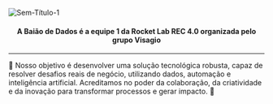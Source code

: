 ![Sem-Título-1](https://github.com/user-attachments/assets/2bdbde2a-54de-4b4b-9228-88f1035b96b5)

<h4 align="center">A Baião de Dados é a equipe 1 da Rocket Lab REC 4.0 organizada pelo grupo Visagio</h4>

---

<p> 🎯 Nosso objetivo é desenvolver uma solução tecnológica robusta, capaz de resolver desafios reais de negócio, utilizando dados, automação e inteligência artificial. Acreditamos no poder da colaboração, da criatividade e da inovação para transformar processos e gerar impacto. 🚀 </p>
